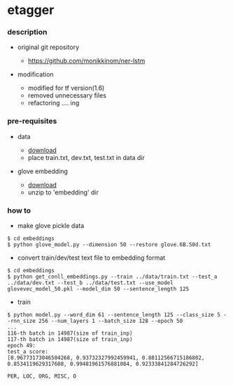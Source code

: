 etagger
====

### description

- original git repository
  - https://github.com/monikkinom/ner-lstm

- modification
  - modified for tf version(1.6)
  - removed unnecessary files
  - refactoring .... ing

### pre-requisites

- data
  - [download](https://github.com/mxhofer/Named-Entity-Recognition-BidirectionalLSTM-CNN-CoNLL) 
  - place train.txt, dev.txt, test.txt in data dir

- glove embedding
  - [download](http://nlp.stanford.edu/data/glove.6B.zip)
  - unzip to 'embedding' dir

### how to 

- make glove pickle data
```
$ cd embeddings
$ python glove_model.py --dimension 50 --restore glove.6B.50d.txt
```

- convert train/dev/test text file to embedding format
```
$ cd embeddings
$ python get_conll_embeddings.py --train ../data/train.txt --test_a ../data/dev.txt --test_b ../data/test.txt --use_model glovevec_model_50.pkl --model_dim 50 --sentence_length 125

```

- train
```
$ python model.py --word_dim 61 --sentence_length 125 --class_size 5 --rnn_size 256 --num_layers 1 --batch_size 128 --epoch 50
...
116-th batch in 14987(size of train_inp)
117-th batch in 14987(size of train_inp)
epoch 49:
test_a score:
[0.96773173046504268, 0.93732327992459941, 0.88112566715186802, 0.8534119629317608, 0.99481961576881084, 0.92333841284726292]

PER, LOC, ORG, MISC, O
```
